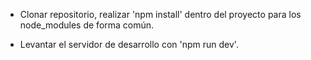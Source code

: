 
+ Clonar repositorio, realizar 'npm install' dentro del proyecto para los node_modules de forma común.

+ Levantar el servidor de desarrollo con 'npm run dev'.
